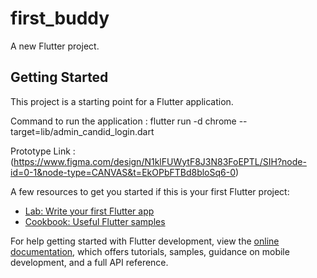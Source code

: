 # first_buddy

A new Flutter project.

## Getting Started

This project is a starting point for a Flutter application.

Command to run the application : flutter run -d chrome --target=lib/admin_candid_login.dart

Prototype Link :
(https://www.figma.com/design/N1klFUWytF8J3N83FoEPTL/SIH?node-id=0-1&node-type=CANVAS&t=EkOPbFTBd8bloSq6-0)

A few resources to get you started if this is your first Flutter project:

- [Lab: Write your first Flutter app](https://docs.flutter.dev/get-started/codelab)
- [Cookbook: Useful Flutter samples](https://docs.flutter.dev/cookbook)

For help getting started with Flutter development, view the
[online documentation](https://docs.flutter.dev/), which offers tutorials,
samples, guidance on mobile development, and a full API reference.
